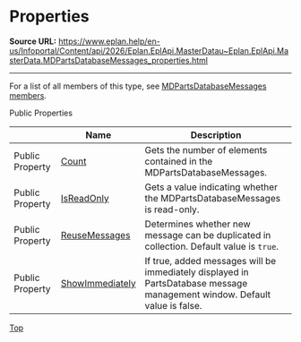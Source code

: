 # Properties

**Source URL:** https://www.eplan.help/en-us/Infoportal/Content/api/2026/Eplan.EplApi.MasterDatau~Eplan.EplApi.MasterData.MDPartsDatabaseMessages_properties.html

---

For a list of all members of this type, see [MDPartsDatabaseMessages members](Eplan.EplApi.MasterDatau~Eplan.EplApi.MasterData.MDPartsDatabaseMessages_members.html).

Public Properties

|  | Name | Description |
| --- | --- | --- |
| Public Property | [Count](Eplan.EplApi.MasterDatau~Eplan.EplApi.MasterData.MDPartsDatabaseMessages~Count.html) | Gets the number of elements contained in the MDPartsDatabaseMessages. |
| Public Property | [IsReadOnly](Eplan.EplApi.MasterDatau~Eplan.EplApi.MasterData.MDPartsDatabaseMessages~IsReadOnly.html) | Gets a value indicating whether the MDPartsDatabaseMessages is read-only. |
| Public Property | [ReuseMessages](Eplan.EplApi.MasterDatau~Eplan.EplApi.MasterData.MDPartsDatabaseMessages~ReuseMessages.html) | Determines whether new message can be duplicated in collection. Default value is `true`. |
| Public Property | [ShowImmediately](Eplan.EplApi.MasterDatau~Eplan.EplApi.MasterData.MDPartsDatabaseMessages~ShowImmediately.html) | If true, added messages will be immediately displayed in PartsDatabase message management window. Default value is false. |

[Top](#top)
